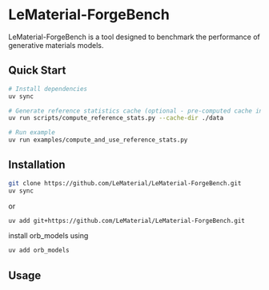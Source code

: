 # LeMaterial-ForgeBench

LeMaterial-ForgeBench is a tool designed to benchmark the performance of generative materials models.

## Quick Start

```bash
# Install dependencies
uv sync

# Generate reference statistics cache (optional - pre-computed cache included)
uv run scripts/compute_reference_stats.py --cache-dir ./data

# Run example
uv run examples/compute_and_use_reference_stats.py
```

## Installation

```bash
git clone https://github.com/LeMaterial/LeMaterial-ForgeBench.git
uv sync
```
or 
```bash
uv add git+https://github.com/LeMaterial/LeMaterial-ForgeBench.git
```

install orb_models using 
```bash
uv add orb_models
```

## Usage

<!-- ```bash
uv run python main.py
``` -->

